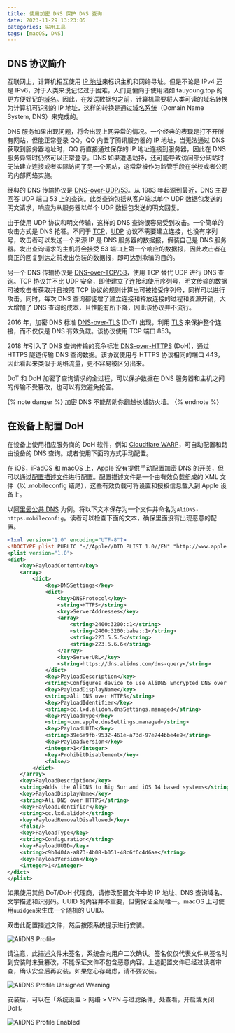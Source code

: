 ```yaml
---
title: 使用加密 DNS 保护 DNS 查询
date: 2023-11-29 13:23:05
categories: 实用工具
tags: [macOS, DNS]
---
```


## DNS 协议简介

互联网上，计算机相互使用 [IP 地址](https://zh.wikipedia.org/wiki/IP地址)来标识主机和网络寻址。但是不论是 IPv4 还是 IPv6，对于人类来说记忆过于困难，人们更偏向于使用诸如 tauyoung.top 的更方便好记的[域名](https://zh.wikipedia.org/wiki/域名)。因此，在发送数据包之前，计算机需要将人类可读的域名转换为计算机可识别的 IP 地址，这样的转换是通过[域名系统](https://zh.wikipedia.org/wiki/域名系统)（Domain Name System, DNS）来完成的。

DNS 服务如果出现问题，将会出现上网异常的情况。一个经典的表现是打不开所有网站，但能正常登录 QQ。QQ 内置了腾讯服务器的 IP 地址，当无法通过 DNS 获取到服务器地址时，QQ 将直接通过保存的 IP 地址连接到服务器，因此在 DNS 服务异常时仍然可以正常登录。DNS 如果遭遇劫持，还可能导致访问部分网站时无法建立连接或者实际访问了另一个网站，这常常被作为监管手段在学校或者公司的内部网络实施。

经典的 DNS 传输协议是 [DNS-over-UDP/53](https://zh.wikipedia.org/wiki/域名系统#DNS-over-UDP/53_(%22Do53%22))。从 1983 年起源到最近，DNS 主要回答 UDP 端口 53 上的查询。此类查询包括从客户端以单个 UDP 数据包发送的明文请求，响应为从服务器以单个 UDP 数据包发送的明文回复。

由于使用 UDP 协议和明文传输，这样的 DNS 查询很容易受到攻击。一个简单的攻击方式是 DNS 抢答。不同于 [TCP](https://zh.wikipedia.org/wiki/传输控制协议)，[UDP](https://zh.wikipedia.org/wiki/用户数据报协议) 协议不需要建立连接，也没有序列号，攻击者可以发送一个来源 IP 是 DNS 服务器的数据报，假装自己是 DNS 服务器。发出查询请求的主机将会接受 53 端口上第一个响应的数据报，因此攻击者在真正的回复到达之前发出伪装的数据报，即可达到欺骗的目的。

另一个 DNS 传输协议是 [DNS-over-TCP/53](https://zh.wikipedia.org/wiki/域名系统#DNS-over-TCP/53_(%22Do53/TCP%22))，使用 TCP 替代 UDP 进行 DNS 查询。TCP 协议并不比 UDP 安全，即使建立了连接和使用序列号，明文传输的数据可被攻击者获取并且按照 TCP 协议的规则计算出可被接受序列号，同样可以进行攻击。同时，每次 DNS 查询都徒增了建立连接和释放连接的过程和资源开销，大大增加了 DNS 查询的成本，且性能有所下降，因此该协议并不流行。

2016 年，加密 DNS 标准 [DNS-over-TLS](https://zh.wikipedia.org/wiki/DNS_over_TLS) (DoT) 出现，利用 [TLS](https://zh.wikipedia.org/wiki/Tls) 来保护整个连接，而不仅仅是 DNS 有效负载。该协议使用 TCP 端口 853。

2018 年引入了 DNS 查询传输的竞争标准 [DNS-over-HTTPS](https://zh.wikipedia.org/wiki/DNS_over_HTTPS) (DoH)，通过 HTTPS 隧道传输 DNS 查询数据。该协议使用与 HTTPS 协议相同的端口 443，因此看起来类似于网络流量，更不容易被区分出来。

DoT 和 DoH 加密了查询请求的全过程，可以保护数据在 DNS 服务器和主机之间的传输不受篡改，也可以有效避免抢答。

{% note danger %}
加密 DNS 不能帮助你翻越长城防火墙。
{% endnote %}

## 在设备上配置 DoH

在设备上使用相应服务商的 DoH 软件，例如 [Cloudflare WARP](https://cloudflarewarp.com/)，可自动配置和路由设备的 DNS 查询。或者使用下面的方式手动配置。

在 iOS，iPadOS 和 macOS 上，Apple 没有提供手动配置加密 DNS 的开关，但可以通过[配置描述文件](https://support.apple.com/zh-cn/guide/security/secf6fb9f053/web)进行配置。配置描述文件是一个由有效负载组成的 XML 文件（以 .mobileconfig 结尾），这些有效负载可将设置和授权信息载入到 Apple 设备上。

以[阿里云公共 DNS](https://alidns.com/) 为例。将以下文本保存为一个文件并命名为`AliDNS-https.mobileconfig`。读者可以检查下面的文本，确保里面没有出现恶意的配置。

```xml
<?xml version="1.0" encoding="UTF-8"?>
<!DOCTYPE plist PUBLIC "-//Apple//DTD PLIST 1.0//EN" "http://www.apple.com/DTDs/PropertyList-1.0.dtd">
<plist version="1.0">
<dict>
	<key>PayloadContent</key>
	<array>
		<dict>
			<key>DNSSettings</key>
			<dict>
				<key>DNSProtocol</key>
				<string>HTTPS</string>
				<key>ServerAddresses</key>
				<array>
					<string>2400:3200::1</string>
					<string>2400:3200:baba::1</string>
					<string>223.5.5.5</string>
					<string>223.6.6.6</string>
				</array>
				<key>ServerURL</key>
				<string>https://dns.alidns.com/dns-query</string>
			</dict>
			<key>PayloadDescription</key>
			<string>Configures device to use AliDNS Encrypted DNS over HTTPS</string>
			<key>PayloadDisplayName</key>
			<string>Ali DNS over HTTPS</string>
			<key>PayloadIdentifier</key>
			<string>cc.lxd.alidoh.dnsSettings.managed</string>
			<key>PayloadType</key>
			<string>com.apple.dnsSettings.managed</string>
			<key>PayloadUUID</key>
			<string>39e6a9fb-9532-461e-a73d-97e744bbe4e9</string>
			<key>PayloadVersion</key>
			<integer>1</integer>
			<key>ProhibitDisablement</key>
			<false/>
		</dict>
	</array>
	<key>PayloadDescription</key>
	<string>Adds the AliDNS to Big Sur and iOS 14 based systems</string>
	<key>PayloadDisplayName</key>
	<string>Ali DNS over HTTPS</string>
	<key>PayloadIdentifier</key>
	<string>cc.lxd.alidoh</string>
	<key>PayloadRemovalDisallowed</key>
	<false/>
	<key>PayloadType</key>
	<string>Configuration</string>
	<key>PayloadUUID</key>
	<string>c9b1404a-a873-4b08-b051-48c6f6c4d6aa</string>
	<key>PayloadVersion</key>
	<integer>1</integer>
</dict>
</plist>
```

如果使用其他 DoT/DoH 代理商，请修改配置文件中的 IP 地址、DNS 查询域名、文字描述和识别码。UUID 的内容并不重要，但需保证全局唯一。macOS 上可使用`uuidgen`来生成一个随机的 UUID。

双击此配置描述文件，然后按照系统提示进行安装。

![AliDNS Profile](AliDNSProfile.png)

请注意，此描述文件未签名，系统会向用户二次确认。签名仅仅代表文件从签名时到安装时未受篡改，不能保证文件不包含恶意内容。上述配置文件已经过读者审查，确认安全后再安装。如果您心存疑虑，请不要安装。

![AliDNS Profile Unsigned Warning](AliDNSProfileUnsignedWarning.png)

安装后，可以在「系统设置 > 网络 > VPN 与过滤条件」处查看，开启或关闭 DoH。

![AliDNS Profile Enabled](AliDNSProfileEnabled.png)
